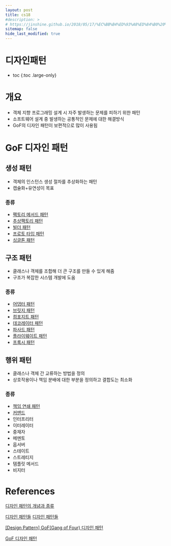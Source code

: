 ```yaml
---
layout: post
title: cs18
#description: >
# https://jinshine.github.io/2018/05/17/%EC%BB%B4%ED%93%A8%ED%84%B0%20%EA%B8%B0%EC%B4%88/%EB%A9%94%EB%AA%A8%EB%A6%AC%EA%B5%AC%EC%A1%B0/
sitemap: false
hide_last_modified: true
---
```

# 디자인패턴

* toc
{:toc .large-only}

# 개요
- 객체 지향 프로그래밍 설계 시 자주 발생하는 문제를 피하기 위한 패턴
- 소프트웨어 설계 중 발생하는 공통적인 문제에 대한 해결방식
- GoF의 디자인 패턴이 보편적으로 많이 사용됨

# GoF 디자인 패턴

## 생성 패턴
- 객체의 인스턴스 생성 절차를 추상화하는 패턴
- 캡슐화+유연성이 목표

### 종류
- [팩토리 메서드 패턴](https://seouljoy.github.io/cs/2023-08-06-cs19/)
- [추상팩토리 패턴](https://seouljoy.github.io/cs/2023-08-07-cs20/)
- [빌더 패턴](https://seouljoy.github.io/cs/2023-08-10-cs21/)
- [프로토 타입 패턴](https://seouljoy.github.io/cs/2023-08-11-cs22/)
- [싱글톤 패턴](https://seouljoy.github.io/cs/2023-08-14-cs23/)

## 구조 패턴
- 클래스나 객체를 조합해 더 큰 구조를 만들 수 있게 해줌
- 구조가 복잡한 시스템 개발에 도움

### 종류
- [어댑터 패턴](https://seouljoy.github.io/cs/2023-08-17-cs24/)
- [브릿지 패턴](https://seouljoy.github.io/cs/2023-08-22-cs25/)
- [컴포지트 패턴](https://seouljoy.github.io/cs/2023-08-27-cs26/)
- [데코레이터 패턴](https://seouljoy.github.io/cs/2023-08-29-cs27/)
- [파사드 패턴](https://seouljoy.github.io/cs/2023-09-03-cs28/)
- [플라이웨이트 패턴](https://seouljoy.github.io/cs/2023-09-06-cs29/)
- [프록시 패턴](https://seouljoy.github.io/cs/2023-09-08-cs30/)

## 행위 패턴
- 클래스나 객체 간 교류하는 방법을 정의
- 상호작용이나 책임 분배에 대한 부분을 정의하고 결합도는 최소화

### 종류
- [책임 연쇄 패턴](https://seouljoy.github.io/cs/2023-09-16-cs31/)
- [커맨드](https://seouljoy.github.io/cs/2023-09-23-cs32/)
- 인터프리터
- 이터레이터
- 중재자
- 메멘토
- 옵서버
- 스테이트
- 스트레티지
- 템플릿 메서드
- 비지터

# References
[디자인 패턴의 개념과 종류](https://github.com/WeareSoft/tech-interview/blob/master/contents/designpattern.md#%EB%94%94%EC%9E%90%EC%9D%B8-%ED%8C%A8%ED%84%B4%EC%9D%98-%EA%B0%9C%EB%85%90%EA%B3%BC-%EC%A2%85%EB%A5%98)

[디자인 패턴들](https://refactoring.guru/ko/design-patterns)
[디자인 패턴들](https://refactoring.guru/ko/design-patterns)

[[Design Pattern] GoF(Gang of Four) 디자인 패턴](https://4z7l.github.io/2020/12/25/design_pattern_GoF.html)

[GoF 디자인 패턴](https://velog.io/@namezin/GoF-design-pattern)
